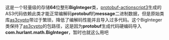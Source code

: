 这是一个轻量级的存储**64**位整形**BigInteger**类，[protobuf-actionscript3][1]生成的AS3代码依赖此类才能正常编解码**protobuf**的**message**二进制数据，但是原始类库[as3cypto][2]带过于繁琐，降低了编解码性能并且导入过多代码。这个BigInteger类保持了[as3cypto][2]的包路径，这是因为**protobuf**生成代码硬编码导入**com.hurlant.math.BigInteger**，暂时也就这么用吧

[1]: http://code.google.com/p/protobuf-actionscript3/ "http://code.google.com/p/protobuf-actionscript3/"
[2]: http://code.google.com/p/as3crypto/ "http://code.google.com/p/as3crypto/"